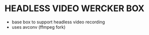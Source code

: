 HEADLESS VIDEO WERCKER BOX
==========================

- base box to support headless video recording
- uses avconv (ffmpeg fork)
